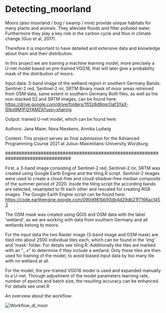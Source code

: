 # Detecting_moorland

Moors (also moorland / bog / swamp / mire) provide unique habitats for many plants and animals.
They alleviate floods and filter polluted water.
Furthermore they play a key role in the carbon cycle and thus in climate change (Guo et al, 2017).

Therefore it is important to have detailed and extensive data and knowledge about them and their distribution.

In this project we are training a machine learning model, more precisely a U-net model based on pre-trained VGG16, that will later give a probability mask of the distribution of moors. 



Input data: 3-band image of the wetland region in southern Germany 
              Bands: Sentinel-2 red, Sentinel-2 nir, SRTM 
            Binary mask of moor areas retreived from OSM data, same extent in southern Germany 
            Both files, as well as the non-stacked S2 and SRTM images, can be found here: https://drive.google.com/drive/folders/1fl3z8d9qsrOaf3YaX-IDbq9M1FQYAMZA?usp=sharing

Output: trained U-net model, which can be found here: 

Authors: Jana Maier, Nora Nieskens, Annika Ludwig 

Context: This project serves as final submission for the Advanced Programming Course 2021 at Julius-Maximilians-University Würzburg. 



################################################################################



First, a 3-band image consisting of Sentinel-2 red, Sentinel-2 nir, SRTM was created using Google Earth Engine and the tiling.R script.
Sentinel-2 images were used to create a cloud-free and cloud-shadow-free median composite of the summer period of 2020. Inside the tiling script the according bands are selected, resampled to fit each other and rescaled for creating RGB images.
The Google Earth Engine script can be found here: https://code.earthengine.google.com/090d981bb93db4d29db21f7166ac1453


The OSM mask was created using QGIS and OSM data with the label 'wetland', as we are working with data from southern Germany and all wetlands belong to moors.


For the input data the two Raster image (3-band image and OSM mask) are tiled into about 2500 individual tiles each, which can be found in the 'img' and 'mask' folder.
For details see tiling.R. Additionally the tiles are marked with an "_ x" to determine if they include a wetland. Only these tiles are then used for training of the model, to avoid biased input data by too many tile with no wetland at all.


For the model, the pre-trained VGG16 model is used and expanded manually to a U-net. 
Through adjustment of the model parameters learning rate, number of epochs and batch size, the resulting accuracy can be enhanced.
For details see unet.R




An overview about the workflow:


![Workflow_dl_moor](https://user-images.githubusercontent.com/57681769/134295716-9e25de9c-b680-44fd-b226-42c2b9cf9611.png)



